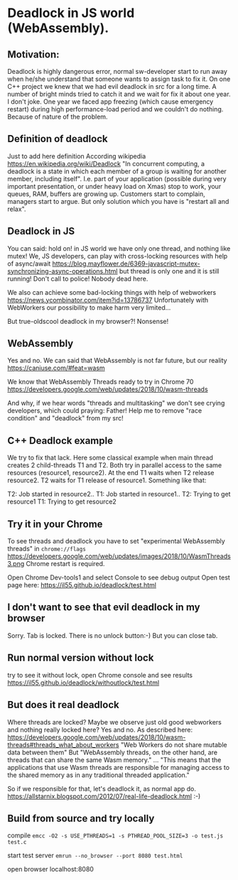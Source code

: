 # Deadlock in JS world (WebAssembly).

## Motivation:
Deadlock is highly dangerous error, normal sw-developer start to run away when he/she understand that someone wants to assign task to fix it.
On one C++ project we knew that we had evil deadlock in src for a long time. A number of bright minds tried to catch it and we wait for fix it about one year.
I don't joke. One year we faced app freezing (which cause emergency restart) during high performance-load period and we couldn't do nothing. Because of nature of the problem.

## Definition of deadlock
Just to add here definition
According wikipedia https://en.wikipedia.org/wiki/Deadlock
"In concurrent computing, a deadlock is a state in which each member of a group is waiting for another member, including itself".
I.e. part of your application (possible during very important presentation, or under heavy load on Xmas) stop to work, your queues, RAM, buffers are growing up.
Customers start to complain, managers start to argue. But only solution which you have is "restart all and relax".

## Deadlock in JS
You can said: hold on! in JS world we have only one thread, and nothing like mutex!
We, JS developers, can play with cross-locking resources with help of async/await https://blog.mayflower.de/6369-javascript-mutex-synchronizing-async-operations.html
but thread is only one and it is still running! Don't call to police! Nobody dead here.

We also can achieve some bad-locking things with help of webworkers https://news.ycombinator.com/item?id=13786737
Unfortunately with WebWorkers our possibility to make harm very limited...

But true-oldscool deadlock in my browser?! Nonsense!


## WebAssembly
Yes and no.
We can said that WebAssembly is not far future, but our reality https://caniuse.com/#feat=wasm

We know that WebAssembly Threads ready to try in Chrome 70
https://developers.google.com/web/updates/2018/10/wasm-threads

And why, if we hear words "threads and multitasking" we don't see crying developers, which could praying:
Father! Help me to remove "race condition" and "deadlock" from my src!

## C++ Deadlock example
We try to fix that lack.
Here some classical example when main thread creates 2 child-threads T1 and T2. Both try in parallel access to the same resources (resource1, resource2).
At the end T1 waits when T2 release resource2. T2 waits for T1 release of resource1. Something like that:

T2: Job started in resource2..
T1: Job started in resource1..
T2: Trying to get resource1
T1: Trying to get resource2

## Try it in your Chrome

To see threads and deadlock you have to set "experimental WebAssembly threads" in `chrome://flags`
https://developers.google.com/web/updates/images/2018/10/WasmThreads3.png
Chrome restart is required.

Open Chrome Dev-tools1 and select Console to see debug output
Open test page here:
https://il55.github.io/deadlock/test.html

## I don't want to see that evil deadlock in my browser
Sorry. Tab is locked. There is no unlock button:-)
But you can close tab.

## Run normal version without lock
try to see it without lock, open Chrome console and see results
https://il55.github.io/deadlock/withoutlock/test.html

## But does it real deadlock
Where threads are locked? Maybe we observe just old good webworkers and nothing really locked here?
Yes and no. As described here:
https://developers.google.com/web/updates/2018/10/wasm-threads#threads_what_about_workers
"Web Workers do not share mutable data between them"
But "WebAssembly threads, on the other hand, are threads that can share the same Wasm memory."
...
"This means that the applications that use Wasm threads are responsible for managing access to the shared memory as in any traditional threaded application."

So if we responsible for that, let's deadlock it, as normal app do. https://allstarnix.blogspot.com/2012/07/real-life-deadlock.html
:-)


## Build from source and try locally

compile
`emcc -O2 -s USE_PTHREADS=1 -s PTHREAD_POOL_SIZE=3 -o test.js test.c`

start test server
`emrun --no_browser --port 8080 test.html`

open browser
localhost:8080